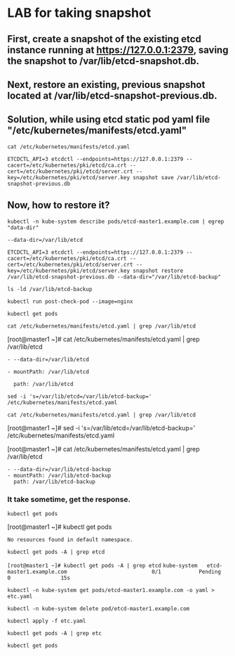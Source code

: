 # LAB for taking snapshot

##  First, create a snapshot of the existing etcd instance running at https://127.0.0.1:2379, saving the snapshot to /var/lib/etcd-snapshot.db.
## Next, restore an existing, previous snapshot located at /var/lib/etcd-snapshot-previous.db.

## Solution, while using etcd static pod yaml file "/etc/kubernetes/manifests/etcd.yaml"

```
cat /etc/kubernetes/manifests/etcd.yaml 
```
```
ETCDCTL_API=3 etcdctl --endpoints=https://127.0.0.1:2379 --cacert=/etc/kubernetes/pki/etcd/ca.crt --cert=/etc/kubernetes/pki/etcd/server.crt --key=/etc/kubernetes/pki/etcd/server.key snapshot save /var/lib/etcd-snapshot-previous.db
```

## Now, how to restore it?
```
kubectl -n kube-system describe pods/etcd-master1.example.com | egrep "data-dir"
```
``
--data-dir=/var/lib/etcd
``

```
ETCDCTL_API=3 etcdctl --endpoints=https://127.0.0.1:2379 --cacert=/etc/kubernetes/pki/etcd/ca.crt --cert=/etc/kubernetes/pki/etcd/server.crt --key=/etc/kubernetes/pki/etcd/server.key snapshot restore /var/lib/etcd-snapshot-previous.db --data-dir="/var/lib/etcd-backup"
```
```
ls -ld /var/lib/etcd-backup
```
```
kubectl run post-check-pod --image=nginx
```
```
kubectl get pods
```
```
cat /etc/kubernetes/manifests/etcd.yaml | grep /var/lib/etcd
```

[root@master1 ~]# cat /etc/kubernetes/manifests/etcd.yaml | grep /var/lib/etcd

    - --data-dir=/var/lib/etcd

    - mountPath: /var/lib/etcd
    
      path: /var/lib/etcd

```
sed -i 's=/var/lib/etcd=/var/lib/etcd-backup=' /etc/kubernetes/manifests/etcd.yaml 
```
```
cat /etc/kubernetes/manifests/etcd.yaml | grep /var/lib/etcd
```

[root@master1 ~]# sed -i 's=/var/lib/etcd=/var/lib/etcd-backup=' /etc/kubernetes/manifests/etcd.yaml 

[root@master1 ~]# cat /etc/kubernetes/manifests/etcd.yaml | grep /var/lib/etcd

    - --data-dir=/var/lib/etcd-backup
    - mountPath: /var/lib/etcd-backup
      path: /var/lib/etcd-backup

### It take sometime, get the response. 
```
kubectl get pods
```

[root@master1 ~]# kubectl get pods

``
No resources found in default namespace.
``
```
kubectl get pods -A | grep etcd
```
``
[root@master1 ~]# kubectl get pods -A | grep etcd
``
``
kube-system   etcd-master1.example.com                           0/1            Pending           0                15s
``

```
kubectl -n kube-system get pods/etcd-master1.example.com -o yaml > etc.yaml
```
```
kubectl -n kube-system delete pod/etcd-master1.example.com 
```
```
kubectl apply -f etc.yaml
```
```
kubectl get pods -A | grep etc
```
```
kubectl get pods
```


